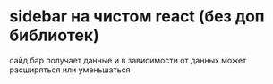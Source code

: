 # sidebar на чистом react (без доп библиотек)

сайд бар получает данные и в зависимости от данных может расширяться или уменьшаться
